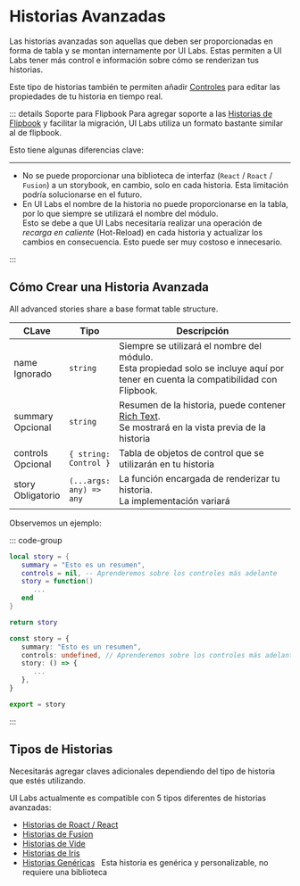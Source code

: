 # Historias Avanzadas

Las historias avanzadas son aquellas que deben ser proporcionadas en forma de tabla y se montan internamente por UI Labs. Estas permiten a UI Labs tener más control e información sobre cómo se renderizan tus historias.

Este tipo de historias también te permiten añadir [Controles](/es/docs/controls/adding.md) para editar las propiedades de tu historia en tiempo real.

::: details Soporte para Flipbook
Para agregar soporte a las [Historias de Flipbook](https://flipbook-labs.github.io/flipbook/docs/story-format) y facilitar la migración, UI Labs utiliza un formato bastante similar al de flipbook.

Esto tiene algunas diferencias clave:

---

-   No se puede proporcionar una biblioteca de interfaz (`React` / `Roact` / `Fusion`) a un storybook, en cambio, solo en cada historia. Esta limitación podría solucionarse en el futuro.
-   En UI Labs el nombre de la historia no puede proporcionarse en la tabla, por lo que siempre se utilizará el nombre del módulo.<br/>Esto se debe a que UI Labs necesitaría realizar una operación de *recarga en caliente* (Hot-Reload) en cada historia y actualizar los cambios en consecuencia. Esto puede ser muy costoso e innecesario.

:::

## Cómo Crear una Historia Avanzada

All advanced stories share a base format table structure.

<table>
   <thead> 
      <tr>
         <th>CLave</th>
         <th>Tipo</th>
         <th width="100%">Descripción</th>
      </tr>
   </thead>
   <tbody>
      <tr>
         <td><span class="nowrap"> name &nbsp; <span class="props-table-ignored">Ignorado</span> </span></td>
         <td><code>string</code></td>
         <td>Siempre se utilizará el nombre del módulo.<br/>Esta propiedad solo se incluye aquí por tener en cuenta la compatibilidad con Flipbook.</td>
      </tr>
      <tr>
         <td><span class="nowrap"> summary &nbsp; <span class="props-table-optional">Opcional</span> </span></td>
         <td><code>string</code></td>
         <td>
            Resumen de la historia, puede contener <a href="https://create.roblox.com/docs/ui/rich-text" target="_blank">Rich Text</a>.
            <br/> Se mostrará en la vista previa de la historia
         </td>
      </tr>
      <tr>
         <td><span class="nowrap"> controls &nbsp; <span class="props-table-optional">Opcional</span></span></td>
         <td><code><span class="nowrap">{ string: Control }</span></code></td>
         <td>Tabla de objetos de control que se utilizarán en tu historia</td>
      </tr>
      <tr>
         <td><span class="nowrap"> story &nbsp; <span class="props-table-required">Obligatorio</span></span></td>
         <td><code><span class="nowrap">(...args: any) => any</span></code></td>
         <td>La función encargada de renderizar tu historia.<br/>La implementación variará</td>
      </tr>
   </tbody>
</table>

Observemos un ejemplo:

::: code-group

```lua [Luau]
local story = {
   summary = "Esto es un resumen",
   controls = nil, -- Aprenderemos sobre los controles más adelante
   story = function()
      ...
   end
}

return story
```

```ts [Roblox-TS]
const story = {
   summary: "Esto es un resumen",
   controls: undefined, // Aprenderemos sobre los controles más adelante
   story: () => {
      ...
   },
}

export = story
```

:::

## Tipos de Historias

Necesitarás agregar claves adicionales dependiendo del tipo de historia que estés utilizando.

UI Labs actualmente es compatible con 5 tipos diferentes de historias avanzadas:

-   [Historias de Roact / React](./react.md)
-   [Historias de Fusion](./fusion.md)
-   [Historias de Vide](./vide.md)
-   [Historias de Iris](./iris.md)
-   [Historias Genéricas](./generic.md) <span class="tiphelp">&nbsp; Esta historia es genérica y personalizable, no requiere una biblioteca</span>
